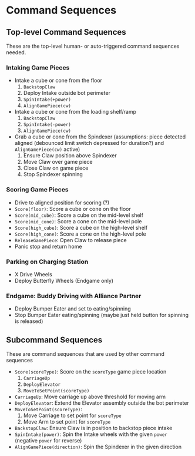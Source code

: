 # Command Sequences

## Top-level Command Sequences

These are the top-level human- or auto-triggered command sequences needed.

### Intaking Game Pieces

- Intake a cube or cone from the floor
  1. `BackstopClaw`
  2. Deploy Intake outside bot perimeter
  3. `SpinIntake(+power)`
  4. `AlignGamePiece(cw)`
- Intake a cube or cone from the loading shelf/ramp
  1. `BackstopClaw`
  2. `SpinIntake(-power)`
  3. `AlignGamePiece(cw)`
- Grab a cube or cone from the Spindexer (assumptions: piece detected aligned (debounced limit switch depressed for duration?) and `AlignGamePiece(cw)` active)
  1. Ensure Claw position above Spindexer
  2. Move Claw over game piece
  3. Close Claw on game piece
  4. Stop Spindexer spinning

### Scoring Game Pieces

- Drive to aligned position for scoring (?)
- `Score(floor)`: Score a cube or cone on the floor
- `Score(mid_cube)`: Score a cube on the mid-level shelf
- `Score(mid_cone)`: Score a cone on the mid-level pole
- `Score(high_cube)`: Score a cube on the high-level shelf
- `Score(high_cone)`: Score a cone on the high-level pole
- `ReleaseGamePiece`: Open Claw to release piece
- Panic stop and return home

### Parking on Charging Station

- X Drive Wheels
- Deploy Butterfly Wheels (Endgame only)

### Endgame: Buddy Driving with Alliance Partner

- Deploy Bumper Eater and set to eating/spinning
- Stop Bumper Eater eating/spinning (maybe just held button for spinning is released)

## Subcommand Sequences

These are command sequences that are used by other command sequences

- `Score(scoreType)`: Score on the `scoreType` game piece location
  1. `CarriageUp`
  2. `DeployElevator`
  3. `MoveToSetPoint(scoreType)`
- `CarriageUp`: Move carriage up above threshold for moving arm
- `DeployElevator`: Extend the Elevator assembly outside the bot perimeter
- `MoveToSetPoint(scoreType)`:
  1. Move Carriage to set point for `scoreType`
  2. Move Arm to set point for `scoreType`
- `BackstopClaw`: Ensure Claw is in position to backstop piece intake
- `SpinIntake(power)`: Spin the Intake wheels with the given `power` (negative `power` for reverse)
- `AlignGamePiece(direction)`: Spin the Spindexer in the given direction

